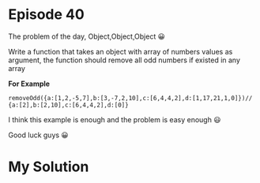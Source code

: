 
# Episode 40


The problem of the day, Object,Object,Object :grinning:

Write a function that takes an object with array of numbers values as argument, the function should remove all odd numbers if existed in any array


**For Example**
```
removeOdd({a:[1,2,-5,7],b:[3,-7,2,10],c:[6,4,4,2],d:[1,17,21,1,0]})// {a:[2],b:[2,10],c:[6,4,4,2],d:[0]}
```
I think this example is enough and the problem is easy enough :smiley:

Good luck guys :grinning:




# My Solution

